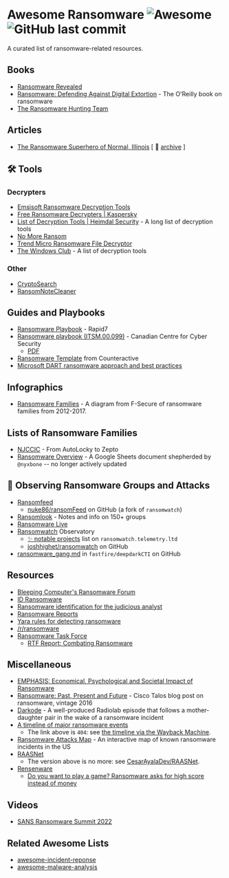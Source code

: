 # Awesome Ransomware ![Awesome](https://cdn.rawgit.com/sindresorhus/awesome/d7305f38d29fed78fa85652e3a63e154dd8e8829/media/badge.svg)  ![GitHub last commit](https://img.shields.io/github/last-commit/bbbbbrie/awesome-ransomware)
A curated list of ransomware-related resources.

## Books
  - [Ransomware Revealed](https://www.apress.com/gp/book/9781484242544) 
  - [Ransomware: Defending Against Digital Extortion](https://www.oreilly.com/library/view/ransomware/9781491967874/) - The O'Reilly book on ransomware
  - [The Ransomware Hunting Team](https://us.macmillan.com/books/9780374603304/theransomwarehuntingteam)

## Articles

- [The Ransomware Superhero of Normal, Illinois](https://www.propublica.org/article/the-ransomware-superhero-of-normal-illinois) [ 💾 [archive](https://archive.ph/6sWU0) ]

## 🛠️  Tools 

### Decrypters

  - [Emsisoft Ransomware Decryption Tools](https://www.emsisoft.com/ransomware-decryption-tools/)
  - [Free Ransomware Decrypters | Kaspersky](https://noransom.kaspersky.com/)
  - [List of Decryption Tools | Heimdal Security](https://heimdalsecurity.com/blog/ransomware-decryption-tools/) - A long list of decryption tools
  - [No More Ransom](https://www.nomoreransom.org)
  - [Trend Micro Ransomware File Decryptor](https://success.trendmicro.com/solution/1114221-downloading-and-using-the-trend-micro-ransomware-file-decryptor)
  - [The Windows Club](https://www.thewindowsclub.com/list-ransomware-decryptor-tools) - A list of decryption tools

### Other

- [CryptoSearch](https://www.bleepingcomputer.com/download/cryptosearch/)
- [RansomNoteCleaner](https://www.bleepingcomputer.com/download/ransomnotecleaner/)

## Guides and Playbooks

  - [Ransomware Playbook](https://www.rapid7.com/globalassets/_pdfs/whitepaperguide/rapid7-insightidr-ransomware-playbook.pdf) - Rapid7
  - [Ransomware playbook (ITSM.00.099)](https://www.cyber.gc.ca/en/guidance/ransomware-playbook-itsm00099) - Canadian Centre for Cyber Security 
    - [PDF](https://www.cyber.gc.ca/sites/default/files/cyber/2021-12/itsm00099-ransomware-playbook-2021-final3-en.pdf)
  - [Ransomware Template](https://github.com/counteractive/incident-response-plan-template/blob/master/playbooks/playbook-ransomware.md) from Counteractive
  - [Microsoft DART ransomware approach and best practices](https://learn.microsoft.com/en-us/security/operations/incident-response-playbook-dart-ransomware-approach)

## Infographics
  - [Ransomware Families](https://heimdalsecurity.com/blog/wp-content/uploads/ransowmare-families-f-secure-1.jpg) - A diagram from F-Secure of ransomware families from 2012-2017.

## Lists of Ransomware Families
  - [NJCCIC](https://www.cyber.nj.gov/threat-profiles/ransomware/) - From AutoLocky to Zepto
  - [Ransomware Overview](https://docs.google.com/spreadsheets/d/1TWS238xacAto-fLKh1n5uTsdijWdCEsGIM0Y0Hvmc5g/pubhtml) - A Google Sheets document shepherded by `@nyxbone` -- no longer actively updated

## 🔭  Observing Ransomware Groups and Attacks

  - [Ransomfeed](https://www.ransomfeed.it/)
    - [nuke86/ransomFeed](https://github.com/nuke86/ransomFeed) on GitHub (a fork of `ransomwatch`)
  - [Ransomlook](https://www.ransomlook.io/) - Notes and info on 150+ groups
  - [Ransomware Live](https://www.ransomware.live/)
  - [Ransomwatch](https://ransomwatch.telemetry.ltd/#/README) Observatory
    - [✨ notable projects](https://ransomwatch.telemetry.ltd/#/sidecar-projects) list on `ransomwatch.telemetry.ltd`
    - [joshhighet/ransomwatch](https://github.com/joshhighet/ransomwatch) on GitHub
  - [ransomware_gang.md](https://github.com/fastfire/deepdarkCTI/blob/main/ransomware_gang.md) in `fastfire/deepdarkCTI` on GitHub

## Resources
  - [Bleeping Computer's Ransomware Forum](https://www.bleepingcomputer.com/forums/f/239/ransomware-help-tech-support/)
  - [ID Ransomware](https://id-ransomware.malwarehunterteam.com/)
  - [Ransomware identification for the judicious analyst](https://www.gdatasoftware.com/blog/2019/06/31666-ransomware-identification-for-the-judicious-analyst)
  - [Ransomware Reports](https://github.com/d4rk-d4nph3/Ransomware-Reports)
  - [Yara rules for detecting ransomware](https://github.com/advanced-threat-research/Yara-Rules/tree/master/ransomware)
  - [/r/ransomware](https://www.reddit.com/r/Ransomware/)
  - [Ransomware Task Force](https://securityandtechnology.org/ransomwaretaskforce/)
    - [RTF Report: Combating Ransomware](https://securityandtechnology.org/ransomwaretaskforce/report/) 

## Miscellaneous
  - [EMPHASIS: Economical, Psychological and Societal Impact of Ransomware](https://www.emphasis.ac.uk/)
  - [Ransomware: Past, Present and Future](https://blog.talosintelligence.com/2016/04/ransomware.html) - Cisco Talos blog post on ransomware, vintage 2016
  - [Darkode](https://www.wnycstudios.org/podcasts/radiolab/articles/darkode) - A well-produced Radiolab episode that follows a mother-daughter pair in the wake of a ransomware incident
  - [A timeline of major ransomware events](https://kraftbusiness.com/wp-content/uploads/2019/01/history-evolution-of-ransomware.png)
    - The link above is `404`: see [the timeline via the Wayback Machine](https://web.archive.org/web/20220121031312/https://kraftbusiness.com/wp-content/uploads/2019/01/history-evolution-of-ransomware.png).
  - [Ransomware Attacks Map](https://statescoop.com/ransomware-map/) - An interactive map of known ransomware incidents in the US
  - [RAASNet](https://github.com/leonv024/RAASNet)
    - The version above is no more: see [CesarAyalaDev/RAASNet](https://github.com/CesarAyalaDev/RAASNet).
  - [Rensenware](https://en.wikipedia.org/wiki/Rensenware)
    - [Do you want to play a game? Ransomware asks for high score instead of money](https://arstechnica.com/gaming/2017/04/do-you-want-to-play-a-game-ransomware-asks-for-high-score-instead-of-money/)

## Videos

  - [SANS Ransomware Summit 2022](https://www.youtube.com/playlist?list=PLtgaAEEmVe6AGQj2LhA4UnN0XolmeYw9_)

## Related Awesome Lists
  - [awesome-incident-reponse](https://github.com/meirwah/awesome-incident-response)
  - [awesome-malware-analysis](https://github.com/rshipp/awesome-malware-analysis)
